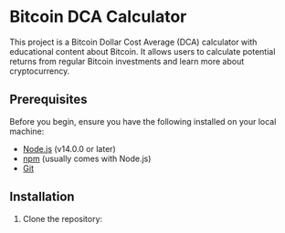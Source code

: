 # Bitcoin DCA Calculator

This project is a Bitcoin Dollar Cost Average (DCA) calculator with educational content about Bitcoin. It allows users to calculate potential returns from regular Bitcoin investments and learn more about cryptocurrency.

## Prerequisites

Before you begin, ensure you have the following installed on your local machine:
- [Node.js](https://nodejs.org/) (v14.0.0 or later)
- [npm](https://www.npmjs.com/) (usually comes with Node.js)
- [Git](https://git-scm.com/)

## Installation

1. Clone the repository:

